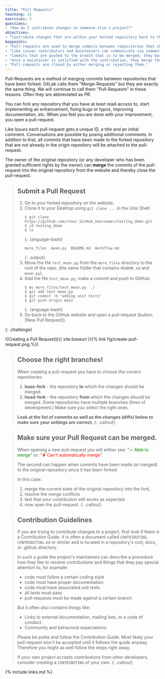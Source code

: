 ```yaml
---
title: "Pull Requests"
teaching: 15
exercises: 5
questions:
- "How do I contribute changes to someone else's project?"
objectives:
- "Contribute changes that are within your hosted repository back to the original one."
keypoints:
- "Pull-requests are used to merge commits between repositories that share a common ancestor."
- "Like issues contributors and maintainers can communicate via comments."
- "Commits that are pushed to the branch that is to be merged, they become part of the PR."
- "Once a maintainer is satisfied with the contribution, they merge the pull-request."
- "Pull-requests are closed by either merging or rejecting them."
---
```


Pull-Requests are a method of merging commits between repositories that have
been forked. GitLab calls them "Merge-Requests" but they are exactly the same
thing.  We will continue to call them "Pull-Requests" in these lessons.
Often they are abbreviated as _PR_.

You can fork any repository that you have at least read-access to, start
implementing an enhancement, fixing bugs or typos, improving documentation,
etc.  When you feel you are done with your improvement, you open a pull-request.

Like _Issues_ each pull-request gets a unique ID, a title and an initial
comment. Conversations are possible by posing additional comments.
In addition to that, all commits that have been made to the forked repository
that are not already in the origin repository will be attached to the pull-request.

The owner of the original repository (or any developer who has been granted
sufficient rights by the owner) can **merge** the commits of the pull-request
into the original repository from the website and thereby close the pull-request.


> ## Submit a Pull Request
>
> 1. Go to your forked repository on the website.
> 2. Clone it to your Desktop using `git clone ...` in the Unix Shell:
>    ~~~
>    $ git clone https://github.com/<Your_GitHub_Username>/testing_demo.git
>    $ cd testing_demo
>    $ ls
>    ~~~
>    {: .language-bash}
>    ~~~
>    more_files  mean.py  README.md  Workflow.md
>    ~~~
>    {: .output}
> 3. Move the file `test_mean.py` from the `more_files` directory to the root
     of the repo. (the same folder that contains `README.md` and `mean.py`).
> 4. Add the file `test_mean.py`, make a commit and push to GitHub:
>    ~~~
>    $ mv more_files/test_mean.py  ./
>    $ git add test_mean.py
>    $ git commit -m "adding unit tests"
>    $ git push origin main
>    ~~~
>    {: .language-bash}
> 5. Go back to the GitHub website and open a pull-request (button: [New Pull Request]).
>
{: .challenge}

![Creating a Pull Request]({{ site.baseurl }}{% link fig/create-pull-request.png %})

> ## Choose the right branches!
> When creating a pull-request you have to choose the correct repositories:
> 1. **base-fork** - the repository **to** which the changes should be merged.
> 2. **head-fork** - the repository **from** which the changes should be merged.
> Some repositories have multiple branches (lines of development.) Make sure you
> select the right ones.
>
> **Look at the list of commits as well as the changes (diffs) below to
> make sure your settings are correct.**
{: .callout}

> ## Make sure your Pull Request can be merged.
>
> When opening a new pull-request you will wither see:
> "<span style="color:green">&#x2713; Able to merge</span>" or:
> "<span style="color:red">&#x2718; Can't automatically merge</span>".  
>
> The second can happen when commits have been made (or merged) to the original
> repository since it has been forked.
>
> In this case:
> 1. merge the current state of the original repository into the fork,
> 2. resolve the merge conflicts
> 3. test that your contribution still works as expected
> 4. now open the pull-request.
{: .callout}


> ## Contribution Guidelines
>
> If you are trying to contribute changes to a project, first look if there
> is a Contribution Guide.  It is often a document called `CONTRIBUTING`,
> `CONTRIBUTING.md` or similar and is located in a repository's root, docs,
> or .github directory.
>
> In such a guide the project's maintainers can describe a procedure how
> they like to receive contributions and things that they pay special attention
> to, for example:
> * code must follow a certain coding style
> * code must have proper documentation
> * code must have associated unit tests
> * all tests must pass
> * pull-requests must be made against a certain branch
>
> But it often also contains things like:
> * Links to external documentation, mailing lists, or a code of conduct.
> * Community and behavioral expectations.
>
> Please be polite and follow the Contribution Guide.  Most likely your
> pull-request won't be accepted until it follows the guide anyway.
> Therefore you might as well follow the steps right away.
>
> If your own project accepts contributions from other developers,
> consider creating a  `CONTRIBUTING` of your own.
{: .callout}

{% include links.md %}
